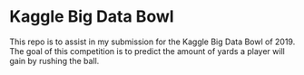 # Kaggle Big Data Bowl

This repo is to assist in my submission for the Kaggle Big Data Bowl of 2019.
The goal of this competition is to predict the amount of yards a player will
gain by rushing the ball.

